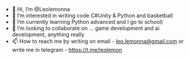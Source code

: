 - 👋 Hi, I’m @Leolemonna
- 👀 I’m interested in writing code C#Unity & Python and basketball
- 🌱 I’m currently learning Python advanced and I go to school)
- 💞️ I’m looking to collaborate on ... game development and ai development, anything really
- 📫 How to reach me by writing on email - leo.lemonna@gmail.com or write me in telegram - https://t.me/leolemon

<!---
Leolemonna/Leolemonna is a ✨ special ✨ repository because its `README.md` (this file) appears on your GitHub profile.
You can click the Preview link to take a look at your changes.
--->
